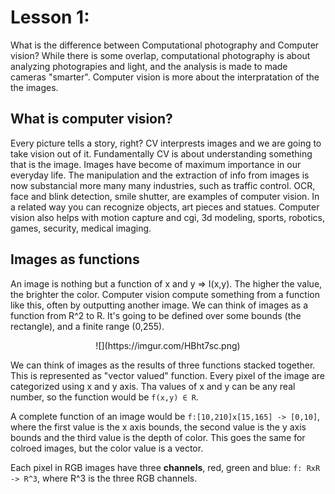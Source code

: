 # Lesson 1:

What is the difference between Computational photography and Computer vision? 
While there is some overlap, computational photography is about analyzing photograpies and light, and the analysis is made to made cameras "smarter". Computer vision is more about the interpratation of the the images. 

## What is computer vision? 
Every picture tells a story, right? CV interprests images and we are going to take vision out of it. 
Fundamentally CV is about understanding something that is the image. 
Images have become of maximum importance in our everyday life. The manipulation and the extraction of info from images is now substancial more many many industries, such as traffic control. 
OCR, face and blink detection, smile shutter, are examples of computer vision. In a related way you can recognize objects, art pieces and statues. Computer vision also helps with motion capture and cgi, 3d modeling, sports, robotics, games, security, medical imaging. 

## Images as functions
An image is nothing but a function of x and y => I(x,y). The higher the value, the brighter the color. Computer vision compute something from a function like this, often by outputting another image. 
We can think of images as a function from R^2 to R. It's going to be defined over some bounds (the rectangle), and a finite range (0,255).  
<div style='text-align: center'> ![](https://imgur.com/HBht7sc.png) </div>

We can think of images as the results of three functions stacked together. This is represented as "vector valued" function. Every pixel of the image are categorized using x and y axis. Tha values of x and y can be any real number, so the function would be `f(x,y) ∈ R`. 

A complete function of an image would be `f:[10,210]x[15,165] -> [0,10]`, where the first value is the x axis bounds, the second value is the y axis bounds and the third value is the depth of color. This goes the same for colroed images, but the color value is a vector. 

Each pixel in RGB images have three **channels**, red, green and blue: `f: RxR -> R^3`, where R^3 is the three RGB channels. 

